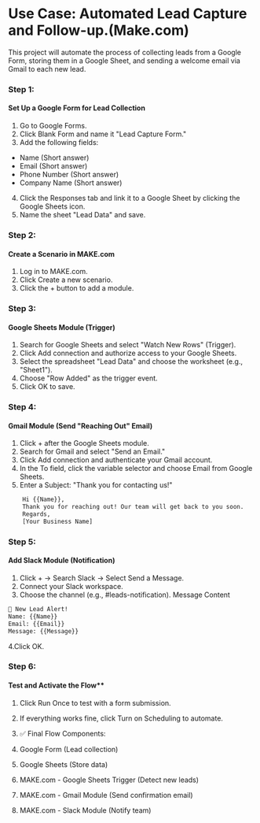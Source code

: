 # Use Case: Automated Lead Capture and Follow-up.(Make.com)
This project will automate the process of collecting leads from a Google Form, storing them in a Google Sheet, and sending a welcome email via Gmail to each new lead.


### Step 1: 
#### Set Up a Google Form for Lead Collection
1. Go to Google Forms.
2. Click Blank Form and name it "Lead Capture Form."
3. Add the following fields:
- 	Name (Short answer)
- 	Email (Short answer)
- 	Phone Number (Short answer)
- 	Company Name (Short answer)
4. Click the Responses tab and link it to a Google Sheet by clicking the Google Sheets icon.
5. Name the sheet "Lead Data" and save.

### Step 2:
#### Create a Scenario in MAKE.com

1. Log in to MAKE.com.
2. Click Create a new scenario.
3. Click the + button to add a module.

### Step 3: 
#### Google Sheets Module (Trigger)

1. Search for Google Sheets and select "Watch New Rows" (Trigger).
2. Click Add connection and authorize access to your Google Sheets.
3. Select the spreadsheet "Lead Data" and choose the worksheet 
(e.g., "Sheet1").
4. Choose "Row Added" as the trigger event.
5. Click OK to save.

### Step 4: 
#### Gmail Module (Send "Reaching Out" Email)

1. Click + after the Google Sheets module.
2. Search for Gmail and select "Send an Email."
3. Click Add connection and authenticate your Gmail account.
4. In the To field, click the variable selector and choose Email from Google Sheets.
5. Enter a Subject: "Thank you for contacting us!"

```html
	Hi {{Name}},  
	Thank you for reaching out! Our team will get back to you soon.  
	Regards,  
	[Your Business Name]
```

### Step 5: 
#### Add Slack Module (Notification)
1. Click + → Search Slack → Select Send a Message.
2. Connect your Slack workspace.
3. Choose the channel (e.g., #leads-notification).
Message Content

```html
🚀 New Lead Alert!  
Name: {{Name}}  
Email: {{Email}}  
Message: {{Message}}  
```
4.Click OK.


### Step 6: 
#### Test and Activate the Flow**
1. Click Run Once to test with a form submission.
2. If everything works fine, click Turn on Scheduling to automate.
3. ✅ Final Flow Components:

5. Google Form (Lead collection)
6. Google Sheets (Store data)
7. MAKE.com - Google Sheets Trigger (Detect new leads)
8. MAKE.com - Gmail Module (Send confirmation email)
9. MAKE.com - Slack Module (Notify team)
